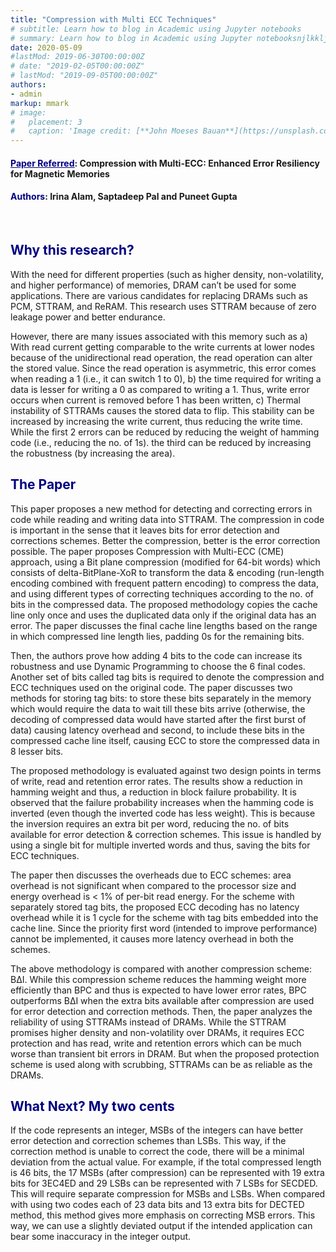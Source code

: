 ```yaml
---
title: "Compression with Multi ECC Techniques"
# subtitle: Learn how to blog in Academic using Jupyter notebooks
# summary: Learn how to blog in Academic using Jupyter notebooksnjlkklj
date: 2020-05-09
#lastMod: 2019-06-30T00:00:00Z
# date: "2019-02-05T00:00:00Z"
# lastMod: "2019-09-05T00:00:00Z"
authors:
- admin
markup: mmark
# image:
#   placement: 3
#   caption: 'Image credit: [**John Moeses Bauan**](https://unsplash.com/photos/OGZtQF8iC0g)'
---
```



<h4><a style="color:navy"; font-weight:normal; href="https://nanocad.ee.ucla.edu/wp-content/papercite-data/pdf/w15.pdf"><u>Paper Referred</u></a>: Compression with Multi-ECC: Enhanced Error
Resiliency for Magnetic Memories</h4>
<h4><span style="color:navy"; font-weight:normal>Authors</span>: Irina Alam, Saptadeep Pal and Puneet Gupta</h4>
<br>
<h2><span style="color:navy">Why this research?</span></h2>

With the need for different properties (such as higher density, non-volatility, and higher performance) of memories, DRAM can’t be used for some applications. There are various candidates for replacing DRAMs such as PCM, STTRAM, and ReRAM. This research uses STTRAM because of zero leakage power and better endurance. 

However, there are many issues associated with this memory such as a) With read current getting comparable to the write currents at lower nodes because of the unidirectional read operation, the read operation can alter the stored value. Since the read operation is asymmetric, this error comes when reading a 1 (i.e., it can switch 1 to 0), b) the time required for writing a data is lesser for writing a 0 as compared to writing a 1. Thus, write error occurs when current is removed before 1 has been written, c) Thermal instability of STTRAMs causes the stored data to flip. This stability can be increased by increasing the write current, thus reducing the write time. While the first 2 errors can be reduced by reducing the weight of hamming code (i.e., reducing the no. of 1s). the third can be reduced by increasing the robustness (by increasing the area). 

<h2><span style="color:navy">The Paper</span></h2>
This paper proposes a new method for detecting and correcting errors in code while reading and writing data into STTRAM. The compression in code is important in the sense that it leaves bits for error detection and corrections schemes. Better the compression, better is the error correction possible. The paper proposes Compression with Multi-ECC (CME) approach, using a Bit plane compression (modified for 64-bit words) which consists of delta-BitPlane-XoR to transform the data & encoding (run-length encoding combined with frequent pattern encoding) to compress the data, and using different types of correcting techniques according to the no. of bits in the compressed data. The proposed methodology copies the cache line only once and uses the duplicated data only if the original data has an error. The paper discusses the final cache line lengths based on the range in which compressed line length lies, padding 0s for the remaining bits. 

Then, the authors prove how adding 4 bits to the code can increase its robustness and use Dynamic Programming to choose the 6 final codes. Another set of bits called tag bits is required to denote the compression and ECC techniques used on the original code. The paper discusses two methods for storing tag bits: to store these bits separately in the memory which would require the data to wait till these bits arrive (otherwise, the decoding of compressed data would have started after the first burst of data) causing latency overhead and second, to include these bits in the compressed cache line itself, causing ECC to store the compressed data in 8 lesser bits. 

The proposed methodology is evaluated against two design points in terms of write, read and retention error rates. The results show a reduction in hamming weight and thus, a reduction in block failure probability. It is observed that the failure probability increases when the hamming code is inverted (even though the inverted code has less weight). This is because the inversion requires an extra bit per word, reducing the no. of bits available for error detection & correction schemes. This issue is handled by using a single bit for multiple inverted words and thus, saving the bits for ECC techniques. 

The paper then discusses the overheads due to ECC schemes: area overhead is not significant when compared to the processor size and energy overhead is < 1% of per-bit read energy. For the scheme with separately stored tag bits, the proposed ECC decoding has no latency overhead while it is 1 cycle for the scheme with tag bits embedded into the cache line. Since the priority first word (intended to improve performance) cannot be implemented, it causes more latency overhead in both the schemes. 

The above methodology is compared with another compression scheme: BΔI. While this compression scheme reduces the hamming weight more efficiently than BPC and thus is expected to have lower error rates, BPC outperforms BΔI when the extra bits available after compression are used for error detection and correction methods. Then, the paper analyzes the reliability of using STTRAMs instead of DRAMs. While the STTRAM promises higher density and non-volatility over DRAMs, it requires ECC protection and has read, write and retention errors which can be much worse than transient bit errors in DRAM. But when the proposed protection scheme is used along with scrubbing, STTRAMs can be as reliable as the DRAMs. 


<h2><span style="color:navy">What Next? My two cents</span></h2>
If the code represents an integer, MSBs of the integers can have better error detection and correction schemes than LSBs. This way, if the correction method is unable to correct the code, there will be a minimal deviation from the actual value. For example, if the total compressed length is 46 bits, the 17 MSBs (after compression) can be represented with 19 extra bits for 3EC4ED and 29 LSBs can be represented with 7 LSBs for SECDED. This will require separate compression for MSBs and LSBs. When compared with using two codes each of 23 data bits and 13 extra bits for DECTED method, this method gives more emphasis on correcting MSB errors. This way, we can use a slightly deviated output if the intended application can bear some inaccuracy in the integer output.



